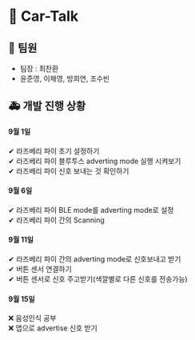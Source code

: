 # 🚗 Car-Talk

## 🚕 팀원
- 팀장 : 최찬환
- 윤준영, 이채영, 방희연, 조수빈


## 🚑 개발 진행 상황

#### 9월 1일
  ✔ 라즈베리 파이 초기 설정하기<br>
  ✔ 라즈베리 파이 블루투스 adverting mode 실행 시켜보기 <br>
  ✔ 라즈베리 파이 신호 보내는 것 확인하기

#### 9월 6일
  ✔ 라즈베리 파이 BLE mode를 adverting mode로 설정<br>
  ✔ 라즈베리 파이 간의 Scanning

#### 9월 11일
  ✔ 라즈베리 파이 간의 adverting mode로 신호보내고 받기 <br>
  ✔ 버튼 센서 연결하기 <br>
  ✔ 버튼 센서로 신호 주고받기(색깔별로 다른 신호를 전송가능) 

#### 9월 15일
  ❌ 음성인식 공부 <br>
  ❌ 앱으로 advertise 신호 받기
